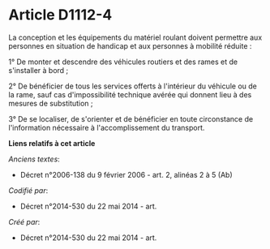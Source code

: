 # Article D1112-4

La conception et les équipements du matériel roulant doivent permettre aux personnes en situation de handicap et aux
personnes à mobilité réduite :

1° De monter et descendre des véhicules routiers et des rames et de s'installer à bord ;

2° De bénéficier de tous les services offerts à l'intérieur du véhicule ou de la rame, sauf cas d'impossibilité technique
avérée qui donnent lieu à des mesures de substitution ;

3° De se localiser, de s'orienter et de bénéficier en toute circonstance de l'information nécessaire à l'accomplissement du
transport.

**Liens relatifs à cet article**

_Anciens textes_:

  - Décret n°2006-138 du 9 février 2006 - art. 2, alinéas 2 à 5 (Ab)

_Codifié par_:

  - Décret n°2014-530 du 22 mai 2014 - art.

_Créé par_:

  - Décret n°2014-530 du 22 mai 2014 - art.
